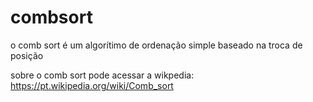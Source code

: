 # combsort
o comb sort é um algorítimo de ordenação simple baseado na troca de posição

sobre o comb sort pode acessar a wikpedia: https://pt.wikipedia.org/wiki/Comb_sort

